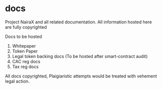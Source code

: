 # docs
Project NairaX and all related documentation. All information hosted here are fully copyrighted 

Docs to be hosted
1) Whitepaper
2) Token Paper
3) Legal token backing docs (To be hosted after smart-contract audit)
4) CAC reg docs
5) Tax reg docs

All docs copyrighted, Plaigiaristic attempts would be treated with vehement legal action. 
